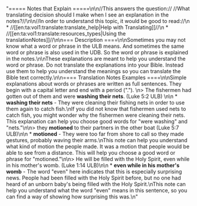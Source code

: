 "===== Notes that Explain =====\n\n//This answers the question:// //What translating decision should I make when I see an explanation in the notes?//\n\n//In order to understand this topic, it would be good to read://\n  * //[[en:ta:vol1:translate:translate_help|Help with Translating]]//\n  * //[[en:ta:vol1:translate:resources_types|Using the translationNotes]]//\n\n=== Description ====\n\nSometimes you may not know what a word or phrase in the ULB means. And sometimes the same word or phrase is also used in the UDB. So the word or phrase is explained in the notes.\n\nThese explanations are meant to help you understand the word or phrase. Do not translate the explanations into your Bible. Instead use them to help you understand the meanings so you can translate the Bible text correctly.\n\n==== Translation Notes Examples ====\n\nSimple explanations about words or phrases are written as full sentences. They begin with a capital letter and end with a period (\".\"). \n> The fishermen had gotten out of them and were __washing their nets__. (Luke 5:2 ULB) \n\n  * **washing their nets** - They were cleaning their fishing nets in order to use them again to catch fish.\nIf you did not know that fishermen used nets to catch fish, you might wonder why the fishermen were cleaning their nets. This explanation can help you choose good words for \"were washing\" and \"nets.\"\n\n> they __motioned__ to their partners in the other boat  (Luke 5:7 ULB)\n\n  * **motioned**  - They were too far from shore to call so they made gestures, probably waving their arms.\nThis note can help you understand what kind of motion the people made. It was a motion that people would be able to see from a distance. This will help you choose a good word or phrase for \"motioned.\"\n\n> He will be filled with the Holy Spirit, even while in his mother's womb. (Luke 1:14 ULB)\n\n  * **even while in his mother's womb** - The word \"even\" here indicates that this is especially surprising news. People had been filled with the Holy Spirit before, but no one had heard of an unborn baby's being filled with the Holy Spirit.\nThis note can help you understand what the word \"even\" means in this sentence, so you can find a way of showing how surprising this was.\n"
